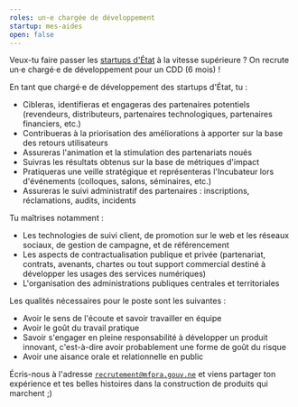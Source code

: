 ```yaml
---
roles: un·e chargée de développement
startup: mes-aides
open: false
---
```


Veux-tu faire passer les [startups d'État](https://mfpra.gouv.ne/startups/) à la vitesse supérieure ? On recrute un·e chargé·e de développement pour un CDD (6 mois) !

<!--more-->

En tant que chargé·e de développement des startups d'État, tu :

- Cibleras, identifieras et engageras des partenaires potentiels (revendeurs, distributeurs, partenaires technologiques, partenaires financiers, etc.)
- Contribueras à la priorisation des améliorations à apporter sur la base des retours utilisateurs
- Assureras l'animation et la stimulation des partenariats noués
- Suivras les résultats obtenus sur la base de métriques d'impact
- Pratiqueras une veille stratégique et représenteras l'Incubateur lors d'événements (colloques, salons, séminaires, etc.)
- Assureras le suivi administratif des partenaires : inscriptions, réclamations, audits, incidents

Tu maîtrises notamment :

- Les technologies de suivi client, de promotion sur le web et les réseaux sociaux, de gestion de campagne, et de référencement
- Les aspects de contractualisation publique et privée (partenariat, contrats, avenants, chartes ou tout support commercial destiné à développer les usages des services numériques)
- L'organisation des administrations publiques centrales et territoriales

Les qualités nécessaires pour le poste sont les suivantes :

- Avoir le sens de l'écoute et savoir travailler en équipe
- Avoir le goût du travail pratique
- Savoir s'engager en pleine responsabilité à développer un produit innovant, c'est-à-dire avoir probablement une forme de goût du risque
- Avoir une aisance orale et relationnelle en public

Écris-nous à l'adresse [`recrutement@mfpra.gouv.ne`](mailto:recrutement@mfpra.gouv.ne) et viens partager ton expérience et tes belles histoires dans la construction de produits qui marchent ;)
